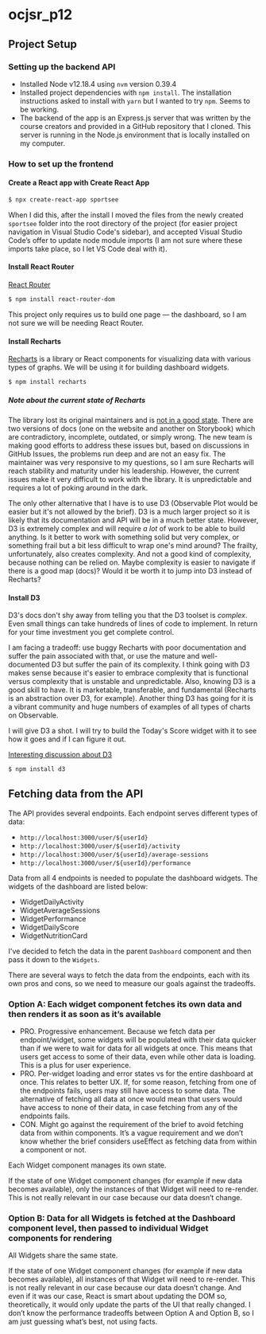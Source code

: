 # ocjsr_p12

## Project Setup

### Setting up the backend API
- Installed Node v12.18.4 using `nvm` version 0.39.4
- Installed project dependencies with `npm install`. The installation instructions asked to install with `yarn` but I wanted to try `npm`. Seems to be working.
- The backend of the app is an Express.js server that was written by the course creators and provided in a GitHub repository that I cloned. This server is running in the Node.js environment that is locally installed on my computer.

### How to set up the frontend

#### Create a React app with Create React App

```bash
$ npx create-react-app sportsee
```

When I did this, after the install I moved the files from the newly created `sportsee` folder into the root directory of the project (for easier project navigation in Visual Studio Code's sidebar), and accepted Visual Studio Code’s offer to update node module imports (I am not sure where these imports take place, so I let VS Code deal with it).

#### Install React Router

[React Router](https://reactrouter.com/)

```bash
$ npm install react-router-dom
```

This project only requires us to build one page — the dashboard, so I am not sure we will be needing React Router.

#### Install Recharts

[Recharts](https://recharts.org/) is a library or React components for visualizing data with various types of graphs. We will be using it for building dashboard widgets.

```bash
$ npm install recharts
```

##### Note about the current state of Recharts

The library lost its original maintainers and is [not in a good state](https://www.reddit.com/r/reactjs/comments/1656wi9/recharts_call_for_contributors/). There are two versions of docs (one on the website and another on Storybook) which are contradictory, incomplete, outdated, or simply wrong. The new team is making good efforts to address these issues but, based on discussions in GitHub Issues, the problems run deep and are not an easy fix. The maintainer was very responsive to my questions, so I am sure Recharts will reach stability and maturity under his leadership. However, the current issues make it very difficult to work with the library. It is unpredictable and requires a lot of poking around in the dark.

The only other alternative that I have is to use D3 (Observable Plot would be easier but it's not allowed by the brief). D3 is a much larger project so it is likely that its documentation and API will be in a much better state. However, D3 is extremely complex and will require _a lot_ of work to be able to build anything. Is it better to work with something solid but very complex, or something frail but a bit less difficult to wrap one's mind around? The frailty, unfortunately, also creates complexity. And not a good kind of complexity, because nothing can be relied on. Maybe complexity is easier to navigate if there is a good map (docs)? Would it be worth it to jump into D3 instead of Recharts?

#### Install D3

D3's docs don't shy away from telling you that the D3 toolset is _complex_. Even small things can take hundreds of lines of code to implement. In return for your time investment you get complete control.

I am facing a tradeoff: use buggy Recharts with poor documentation and suffer the pain associated with that, or use the mature and well-documented D3 but suffer the pain of its complexity. I think going with D3 makes sense because it's easier to embrace complexity that is functional versus complexity that is unstable and unpredictable. Also, knowing D3 is a good skill to have. It is marketable, transferable, and fundamental (Recharts is an abstraction over D3, for example). Another thing D3 has going for it is a vibrant community and huge numbers of examples of all types of charts on Observable.

I will give D3 a shot. I will try to build the Today's Score widget with it to see how it goes and if I can figure it out.

[Interesting discussion about D3](https://news.ycombinator.com/item?id=17298072)

```bash
$ npm install d3
```

## Fetching data from the API

The API provides several endpoints. Each endpoint serves different types of data:

* `http://localhost:3000/user/${userId}`
* `http://localhost:3000/user/${userId}/activity`
* `http://localhost:3000/user/${userId}/average-sessions`
* `http://localhost:3000/user/${userId}/performance`

Data from all 4 endpoints is needed to populate the dashboard widgets. The widgets of the dashboard are listed below:

*   WidgetDailyActivity
*   WidgetAverageSessions
*   WidgetPerformance
*   WidgetDailyScore
*   WidgetNutritionCard

I've decided to fetch the data in the parent `Dashboard` component and then pass it down to the `Widgets`.

There are several ways to fetch the data from the endpoints, each with its own pros and cons, so we need to measure our goals against the tradeoffs. 

### Option A: Each widget component fetches its own data and then renders it as soon as it’s available

- PRO. Progressive enhancement. Because we fetch data per endpoint/widget, some widgets will be populated with their data quicker than if we were to wait for data for all widgets at once. This means that users get access to some of their data, even while other data is loading. This is a plus for user experience.
- PRO. Per-widget loading and error states vs for the entire dashboard at once. This relates to better UX. If, for some reason, fetching from one of the endpoints fails, users may still have access to some data. The alternative of fetching all data at once would mean that users would have access to none of their data, in case fetching from any of the endpoints fails.
- CON. Might go against the requirement of the brief to avoid fetching data from within components. It’s a vague requirement and we don’t know whether the brief considers useEffect as fetching data from within a component or not.

Each Widget component manages its own state.

If the state of one Widget component changes (for example if new data becomes available), only the instances of that Widget will need to re-render. This is not really relevant in our case because our data doesn’t change.

### Option B: Data for all Widgets is fetched at the Dashboard component level, then passed to individual Widget components for rendering

All Widgets share the same state.

If the state of one Widget component changes (for example if new data becomes available), all instances of that Widget will need to re-render. This is not really relevant in our case because our data doesn’t change. And even if it was our case, React is smart about updating the DOM so, theoretically, it would only update the parts of the UI that really changed. I don’t know the performance tradeoffs between Option A and Option B, so I am just guessing what’s best, not using facts.